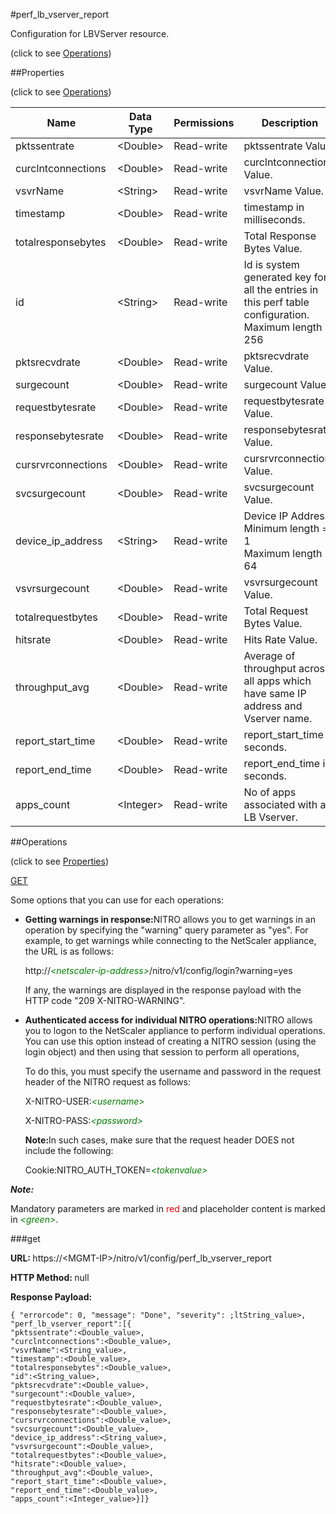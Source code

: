 #perf_lb_vserver_report



Configuration for LBVServer resource.

<span>(click to see [Operations](#operations))</span>



##Properties 

<span>(click to see [Operations](#operations))</span>





<table><thead><tr><th>Name</th><th>Data Type</th><th>Permissions</th><th>Description</th></tr></thead><tbody><tr><td>pktssentrate</td><td>&lt;Double></td><td>Read-write</td><td>pktssentrate Value.</td></tr><tr><td>curclntconnections</td><td>&lt;Double></td><td>Read-write</td><td>curclntconnections Value.</td></tr><tr><td>vsvrName</td><td>&lt;String></td><td>Read-write</td><td>vsvrName Value.</td></tr><tr><td>timestamp</td><td>&lt;Double></td><td>Read-write</td><td>timestamp in milliseconds.</td></tr><tr><td>totalresponsebytes</td><td>&lt;Double></td><td>Read-write</td><td>Total Response Bytes Value.</td></tr><tr><td>id</td><td>&lt;String></td><td>Read-write</td><td>Id is system generated key for all the entries in this perf table configuration.<br>Maximum length = 256</td></tr><tr><td>pktsrecvdrate</td><td>&lt;Double></td><td>Read-write</td><td>pktsrecvdrate Value.</td></tr><tr><td>surgecount</td><td>&lt;Double></td><td>Read-write</td><td>surgecount Value.</td></tr><tr><td>requestbytesrate</td><td>&lt;Double></td><td>Read-write</td><td>requestbytesrate Value.</td></tr><tr><td>responsebytesrate</td><td>&lt;Double></td><td>Read-write</td><td>responsebytesrate Value.</td></tr><tr><td>cursrvrconnections</td><td>&lt;Double></td><td>Read-write</td><td>cursrvrconnections Value.</td></tr><tr><td>svcsurgecount</td><td>&lt;Double></td><td>Read-write</td><td>svcsurgecount Value.</td></tr><tr><td>device_ip_address</td><td>&lt;String></td><td>Read-write</td><td>Device IP Address.<br>Minimum length = 1<br>Maximum length = 64</td></tr><tr><td>vsvrsurgecount</td><td>&lt;Double></td><td>Read-write</td><td>vsvrsurgecount Value.</td></tr><tr><td>totalrequestbytes</td><td>&lt;Double></td><td>Read-write</td><td>Total Request Bytes Value.</td></tr><tr><td>hitsrate</td><td>&lt;Double></td><td>Read-write</td><td>Hits Rate Value.</td></tr><tr><td>throughput_avg</td><td>&lt;Double></td><td>Read-write</td><td>Average of throughput across all apps which have same IP address and Vserver name.</td></tr><tr><td>report_start_time</td><td>&lt;Double></td><td>Read-write</td><td>report_start_time in seconds.</td></tr><tr><td>report_end_time</td><td>&lt;Double></td><td>Read-write</td><td>report_end_time in seconds.</td></tr><tr><td>apps_count</td><td>&lt;Integer></td><td>Read-write</td><td>No of apps associated with a LB Vserver.</td></tr></tbody></table>

##Operations 

<span>(click to see [Properties](#properties))</span>





[GET](#get)





Some options that you can use for each operations:

<ul><li><p><b>Getting warnings in response:</b>NITRO allows you to get warnings in an operation by specifying the "warning" query parameter as "yes". For example, to get warnings while connecting to the NetScaler appliance, the URL is as follows:</p><p>http://<span style="color:green;font-style:italic;">&lt;netscaler-ip-address&gt;</span>/nitro/v1/config/login?warning=yes</p><p>If any, the warnings are displayed in the response payload with the HTTP code "209 X-NITRO-WARNING".</p></li><li><p><b>Authenticated access for individual NITRO operations:</b>NITRO allows you to logon to the NetScaler appliance to perform individual operations. You can use this option instead of creating a NITRO session (using the login object) and then using that session to perform all operations,</p><p>To do this, you must specify the username and password in the request header of the NITRO request as follows:</p><p>X-NITRO-USER:<span style="color:green;font-style:italic;">&lt;username&gt;</span></p><p>X-NITRO-PASS:<span style="color:green;font-style:italic;">&lt;password&gt;</span></p><p><b>Note:</b>In such cases, make sure that the request header DOES not include the following:</p><p>Cookie:NITRO_AUTH_TOKEN=<span style="color:green;font-style:italic;">&lt;tokenvalue&gt;</span></p></li></ul>







***Note:*** 

Mandatory parameters are marked in <span style="color:#FF0000;">red</span> and placeholder content is marked in <span style="color:green;font-style:italic">&lt;green&gt;</span>.



###get







<b>URL: </b>https://&lt;MGMT-IP&gt;/nitro/v1/config/perf_lb_vserver_report

<b>HTTP Method: </b>null

<b>Response Payload: </b>
```
{ "errorcode": 0, "message": "Done", "severity": ;ltString_value>, "perf_lb_vserver_report":[{
"pktssentrate":<Double_value>,
"curclntconnections":<Double_value>,
"vsvrName":<String_value>,
"timestamp":<Double_value>,
"totalresponsebytes":<Double_value>,
"id":<String_value>,
"pktsrecvdrate":<Double_value>,
"surgecount":<Double_value>,
"requestbytesrate":<Double_value>,
"responsebytesrate":<Double_value>,
"cursrvrconnections":<Double_value>,
"svcsurgecount":<Double_value>,
"device_ip_address":<String_value>,
"vsvrsurgecount":<Double_value>,
"totalrequestbytes":<Double_value>,
"hitsrate":<Double_value>,
"throughput_avg":<Double_value>,
"report_start_time":<Double_value>,
"report_end_time":<Double_value>,
"apps_count":<Integer_value>}]}
```








